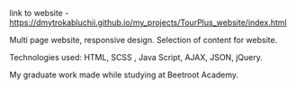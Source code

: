 link to website - https://dmytrokabluchii.github.io/my_projects/TourPlus_website/index.html

Multi page website, responsive design. Selection of content for website.

Technologies used: HTML, SCSS , Java Script, AJAX, JSON, jQuery.

My graduate work made while studying at Beetroot Academy.
